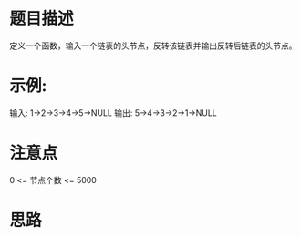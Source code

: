 # 题目描述

定义一个函数，输入一个链表的头节点，反转该链表并输出反转后链表的头节点。

# 示例:

输入: 1->2->3->4->5->NULL
输出: 5->4->3->2->1->NULL

# 注意点

0 <= 节点个数 <= 5000

# 思路


